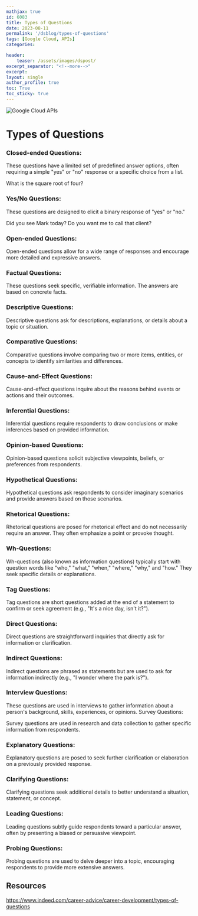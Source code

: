 ```yaml
---
mathjax: true
id: 6083
title: Types of Questions
date: 2023-08-11
permalink: '/dsblog/types-of-questions'
tags: [Google Cloud, APIs] 
categories: 

header:
    teaser: /assets/images/dspost/
excerpt_separator: "<!--more-->"  
excerpt:  
layout: single  
author_profile: true  
toc: True  
toc_sticky: true
---
```


![Google Cloud APIs](/assets/images/dspost/)

# Types of Questions

### Closed-ended Questions:

These questions have a limited set of predefined answer options, often requiring a simple "yes" or "no" response or a specific choice from a list.

What is the square root of four?

### Yes/No Questions:

These questions are designed to elicit a binary response of "yes" or "no."

Did you see Mark today?
Do you want me to call that client?

### Open-ended Questions:

Open-ended questions allow for a wide range of responses and encourage more detailed and expressive answers.

### Factual Questions:

These questions seek specific, verifiable information. The answers are based on concrete facts.

### Descriptive Questions:

Descriptive questions ask for descriptions, explanations, or details about a topic or situation.

### Comparative Questions:

Comparative questions involve comparing two or more items, entities, or concepts to identify similarities and differences.

### Cause-and-Effect Questions:

Cause-and-effect questions inquire about the reasons behind events or actions and their outcomes.

### Inferential Questions:

Inferential questions require respondents to draw conclusions or make inferences based on provided information.

### Opinion-based Questions:

Opinion-based questions solicit subjective viewpoints, beliefs, or preferences from respondents.

### Hypothetical Questions:

Hypothetical questions ask respondents to consider imaginary scenarios and provide answers based on those scenarios.

### Rhetorical Questions:

Rhetorical questions are posed for rhetorical effect and do not necessarily require an answer. They often emphasize a point or provoke thought.

###  Wh-Questions:

Wh-questions (also known as information questions) typically start with question words like "who," "what," "when," "where," "why," and "how." They seek specific details or explanations.

### Tag Questions:

Tag questions are short questions added at the end of a statement to confirm or seek agreement (e.g., "It's a nice day, isn't it?").

### Direct Questions:

Direct questions are straightforward inquiries that directly ask for information or clarification.

### Indirect Questions:

Indirect questions are phrased as statements but are used to ask for information indirectly (e.g., "I wonder where the park is?").

### Interview Questions:

These questions are used in interviews to gather information about a person's background, skills, experiences, or opinions.
Survey Questions:

Survey questions are used in research and data collection to gather specific information from respondents.

### Explanatory Questions:

Explanatory questions are posed to seek further clarification or elaboration on a previously provided response.

### Clarifying Questions:

Clarifying questions seek additional details to better understand a situation, statement, or concept.

### Leading Questions:

Leading questions subtly guide respondents toward a particular answer, often by presenting a biased or persuasive viewpoint.

### Probing Questions:

Probing questions are used to delve deeper into a topic, encouraging respondents to provide more extensive answers.

## Resources 
https://www.indeed.com/career-advice/career-development/types-of-questions
